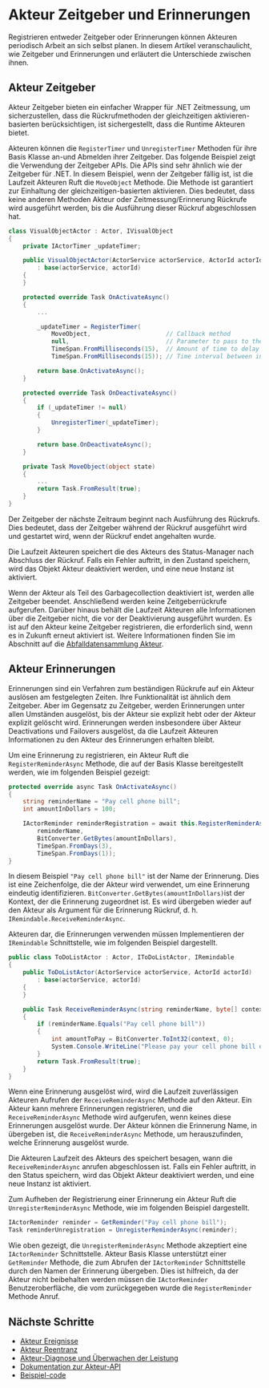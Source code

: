 <properties
   pageTitle="Zuverlässigen Akteuren Zeitgeber und Erinnerungen | Microsoft Azure"
   description="Einführung in Zeitgeber und Erinnerungen für Dienst Fabric zuverlässigen Akteuren dar."
   services="service-fabric"
   documentationCenter=".net"
   authors="vturecek"
   manager="timlt"
   editor="amanbha"/>

<tags
   ms.service="service-fabric"
   ms.devlang="dotnet"
   ms.topic="article"
   ms.tgt_pltfrm="NA"
   ms.workload="NA"
   ms.date="10/19/2016"
   ms.author="vturecek"/>


# <a name="actor-timers-and-reminders"></a>Akteur Zeitgeber und Erinnerungen
Registrieren entweder Zeitgeber oder Erinnerungen können Akteuren periodisch Arbeit an sich selbst planen. In diesem Artikel veranschaulicht, wie Zeitgeber und Erinnerungen und erläutert die Unterschiede zwischen ihnen.

## <a name="actor-timers"></a>Akteur Zeitgeber
Akteur Zeitgeber bieten ein einfacher Wrapper für .NET Zeitmessung, um sicherzustellen, dass die Rückrufmethoden der gleichzeitigen aktivieren-basierten berücksichtigen, ist sichergestellt, dass die Runtime Akteuren bietet.

Akteuren können die `RegisterTimer` und `UnregisterTimer` Methoden für ihre Basis Klasse an-und Abmelden ihrer Zeitgeber. Das folgende Beispiel zeigt die Verwendung der Zeitgeber APIs. Die APIs sind sehr ähnlich wie der Zeitgeber für .NET. In diesem Beispiel, wenn der Zeitgeber fällig ist, ist die Laufzeit Akteuren Ruft die `MoveObject` Methode. Die Methode ist garantiert zur Einhaltung der gleichzeitigen-basierten aktivieren. Dies bedeutet, dass keine anderen Methoden Akteur oder Zeitmessung/Erinnerung Rückrufe wird ausgeführt werden, bis die Ausführung dieser Rückruf abgeschlossen hat.

```csharp
class VisualObjectActor : Actor, IVisualObject
{
    private IActorTimer _updateTimer;

    public VisualObjectActor(ActorService actorService, ActorId actorId)
        : base(actorService, actorId)
    {
    }

    protected override Task OnActivateAsync()
    {
        ...

        _updateTimer = RegisterTimer(
            MoveObject,                     // Callback method
            null,                           // Parameter to pass to the callback method
            TimeSpan.FromMilliseconds(15),  // Amount of time to delay before the callback is invoked
            TimeSpan.FromMilliseconds(15)); // Time interval between invocations of the callback method

        return base.OnActivateAsync();
    }

    protected override Task OnDeactivateAsync()
    {
        if (_updateTimer != null)
        {
            UnregisterTimer(_updateTimer);
        }

        return base.OnDeactivateAsync();
    }

    private Task MoveObject(object state)
    {
        ...
        return Task.FromResult(true);
    }
}
```

Der Zeitgeber der nächste Zeitraum beginnt nach Ausführung des Rückrufs. Dies bedeutet, dass der Zeitgeber während der Rückruf ausgeführt wird und gestartet wird, wenn der Rückruf endet angehalten wurde.

Die Laufzeit Akteuren speichert die des Akteurs des Status-Manager nach Abschluss der Rückruf. Falls ein Fehler auftritt, in den Zustand speichern, wird das Objekt Akteur deaktiviert werden, und eine neue Instanz ist aktiviert. 

Wenn der Akteur als Teil des Garbagecollection deaktiviert ist, werden alle Zeitgeber beendet. Anschließend werden keine Zeitgeberrückrufe aufgerufen. Darüber hinaus behält die Laufzeit Akteuren alle Informationen über die Zeitgeber nicht, die vor der Deaktivierung ausgeführt wurden. Es ist auf den Akteur keine Zeitgeber registrieren, die erforderlich sind, wenn es in Zukunft erneut aktiviert ist. Weitere Informationen finden Sie im Abschnitt auf die [Abfalldatensammlung Akteur](service-fabric-reliable-actors-lifecycle.md).

## <a name="actor-reminders"></a>Akteur Erinnerungen
Erinnerungen sind ein Verfahren zum beständigen Rückrufe auf ein Akteur auslösen am festgelegten Zeiten. Ihre Funktionalität ist ähnlich dem Zeitgeber. Aber im Gegensatz zu Zeitgeber, werden Erinnerungen unter allen Umständen ausgelöst, bis der Akteur sie explizit hebt oder der Akteur explizit gelöscht wird. Erinnerungen werden insbesondere über Akteur Deactivations und Failovers ausgelöst, da die Laufzeit Akteuren Informationen zu den Akteur des Erinnerungen erhalten bleibt.

Um eine Erinnerung zu registrieren, ein Akteur Ruft die `RegisterReminderAsync` Methode, die auf der Basis Klasse bereitgestellt werden, wie im folgenden Beispiel gezeigt:

```csharp
protected override async Task OnActivateAsync()
{
    string reminderName = "Pay cell phone bill";
    int amountInDollars = 100;

    IActorReminder reminderRegistration = await this.RegisterReminderAsync(
        reminderName,
        BitConverter.GetBytes(amountInDollars),
        TimeSpan.FromDays(3),
        TimeSpan.FromDays(1));
}
```

In diesem Beispiel `"Pay cell phone bill"` ist der Name der Erinnerung. Dies ist eine Zeichenfolge, die der Akteur wird verwendet, um eine Erinnerung eindeutig identifizieren. `BitConverter.GetBytes(amountInDollars)`ist der Kontext, der die Erinnerung zugeordnet ist. Es wird übergeben wieder auf den Akteur als Argument für die Erinnerung Rückruf, d. h. `IRemindable.ReceiveReminderAsync`.

Akteuren dar, die Erinnerungen verwenden müssen Implementieren der `IRemindable` Schnittstelle, wie im folgenden Beispiel dargestellt.

```csharp
public class ToDoListActor : Actor, IToDoListActor, IRemindable
{
    public ToDoListActor(ActorService actorService, ActorId actorId)
        : base(actorService, actorId)
    {
    }

    public Task ReceiveReminderAsync(string reminderName, byte[] context, TimeSpan dueTime, TimeSpan period)
    {
        if (reminderName.Equals("Pay cell phone bill"))
        {
            int amountToPay = BitConverter.ToInt32(context, 0);
            System.Console.WriteLine("Please pay your cell phone bill of ${0}!", amountToPay);
        }
        return Task.FromResult(true);
    }
}
```

Wenn eine Erinnerung ausgelöst wird, wird die Laufzeit zuverlässigen Akteuren Aufrufen der `ReceiveReminderAsync` Methode auf den Akteur. Ein Akteur kann mehrere Erinnerungen registrieren, und die `ReceiveReminderAsync` Methode wird aufgerufen, wenn keines diese Erinnerungen ausgelöst wurde. Der Akteur können die Erinnerung Name, in übergeben ist, die `ReceiveReminderAsync` Methode, um herauszufinden, welche Erinnerung ausgelöst wurde.

Die Akteuren Laufzeit des Akteurs des speichert besagen, wann die `ReceiveReminderAsync` anrufen abgeschlossen ist. Falls ein Fehler auftritt, in den Status speichern, wird das Objekt Akteur deaktiviert werden, und eine neue Instanz ist aktiviert. 

Zum Aufheben der Registrierung einer Erinnerung ein Akteur Ruft die `UnregisterReminderAsync` Methode, wie im folgenden Beispiel dargestellt.

```csharp
IActorReminder reminder = GetReminder("Pay cell phone bill");
Task reminderUnregistration = UnregisterReminderAsync(reminder);
```

Wie oben gezeigt, die `UnregisterReminderAsync` Methode akzeptiert eine `IActorReminder` Schnittstelle. Akteur Basis Klasse unterstützt einer `GetReminder` Methode, die zum Abrufen der `IActorReminder` Schnittstelle durch den Namen der Erinnerung übergeben. Dies ist hilfreich, da der Akteur nicht beibehalten werden müssen die `IActorReminder` Benutzeroberfläche, die vom zurückgegeben wurde die `RegisterReminder` Methode Anruf.

## <a name="next-steps"></a>Nächste Schritte
 - [Akteur Ereignisse](service-fabric-reliable-actors-events.md)
 - [Akteur Reentranz](service-fabric-reliable-actors-reentrancy.md)
 - [Akteur-Diagnose und Überwachen der Leistung](service-fabric-reliable-actors-diagnostics.md)
 - [Dokumentation zur Akteur-API](https://msdn.microsoft.com/library/azure/dn971626.aspx)
 - [Beispiel-code](https://github.com/Azure/servicefabric-samples)
